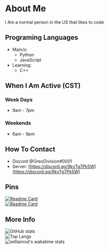 # About Me
I Am a normal person in the US that likes to code

## Programing Languages
* Main/s:
  * Python
  * JavaScript
* Learning:
  * C++

## When I Am Active (CST)

### Week Days
* 9am - 7pm

### Weekends
* 6am - 9pm

## How To Contact
* Discord @OreoDivision#0001
* Server: [https://discord.gg/9kvTg7Pk5W](https://discord.gg/9kvTg7Pk5W)

## Pins
[![Readme Card](https://github-readme-stats.vercel.app/api/pin/?username=OreoDivision&repo=chat-app-oreo&theme=dark&show_owner=true)](https://github.com/OreoDivision/chat-app-oreo)
<br>
[![Readme Card](https://github-readme-stats.vercel.app/api/pin/?username=OreoDivision&repo=python-bot-template&theme=dark&show_owner=true)](https://github.com/OreoDivision/python-bot-template)

## More Info
![GitHub stats](https://github-readme-stats.vercel.app/api?username=OreoDivision&show_icons=true&theme=dark)
<br>
![Top Langs](https://github-readme-stats.vercel.app/api/top-langs/?username=OreoDivision&theme=dark)
<br>
![willianrod's wakatime stats](https://github-readme-stats.vercel.app/api/wakatime?username=OreoDivision&theme=dark&layout=compact)
